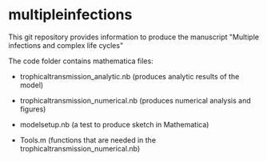 # multipleinfections

This git repository provides information to produce the manuscript "Multiple infections and complex life cycles"

The code folder contains mathematica files:

- trophicaltransmission_analytic.nb (produces analytic results of the model)

- trophicaltransmission_numerical.nb (produces numerical analysis and figures)

- modelsetup.nb (a test to produce sketch in Mathematica)

- Tools.m (functions that are needed in the trophicaltransmission_numerical.nb)
